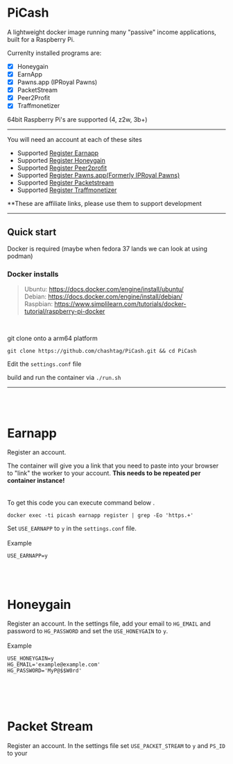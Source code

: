 # PiCash

A lightweight docker image running many "passive" income applications, built for a Raspberry Pi.

Currenlty installed programs are:
- [x] Honeygain
- [x] EarnApp 
- [x] Pawns.app (IPRoyal Pawns)
- [x] PacketStream
- [x] Peer2Profit
- [x] Traffmonetizer

64bit Raspberry Pi's are supported (4, z2w, 3b+)

---


You will need an account at each of these sites
- Supported [Register Earnapp](https://earnapp.com/i/p9c6p7r)
- Supported [Register Honeygain](https://r.honeygain.me/MATTH77B97)
- Supported [Register Peer2profit](https://p2pr.me/16630967886320d7d435020)
- Supported [Register Pawns.app(Formerly IPRoyal Pawns)](https://pawns.app?r=538917)
- Supported [Register Packetstream](https://packetstream.io/?psr=3dq9)
- Supported [Register Traffmonetizer](https://traffmonetizer.com/?aff=522583)


**These are affiliate links, please use them to support development





---
## Quick start
Docker is required (maybe when fedora 37 lands we can look at using podman)
### Docker installs
> Ubuntu: https://docs.docker.com/engine/install/ubuntu/<br>
> Debian: https://docs.docker.com/engine/install/debian/<br>
> Raspbian: https://www.simplilearn.com/tutorials/docker-tutorial/raspberry-pi-docker


<br>

git clone onto a arm64 platform

```
git clone https://github.com/chashtag/PiCash.git && cd PiCash
```

Edit the `settings.conf` file

build and run the container via `./run.sh`





---
<br><br>
# Earnapp
Register an account.

The container will give you a link that you need to paste into your browser to "link" the worker to your account. <b>This needs to be repeated per container instance!</b>
<br><br><br>
To get this code you can execute command below .

``` 
docker exec -ti picash earnapp register | grep -Eo 'https.+'
```
Set `USE_EARNAPP` to `y` in the `settings.conf` file.
<br><br>Example
```
USE_EARNAPP=y
```
<br><br>
# Honeygain

Register an account.
In the settings file, add your email to `HG_EMAIL` and password to `HG_PASSWORD` and set the `USE_HONEYGAIN` to `y`.
<br><br>Example
```
USE_HONEYGAIN=y
HG_EMAIL='example@example.com'
HG_PASSWORD='MyP@$$W0rd'
```
<br><br><br>
# Packet Stream
Register an account. In the settings file set `USE_PACKET_STREAM` to `y` and `PS_ID` to your 
